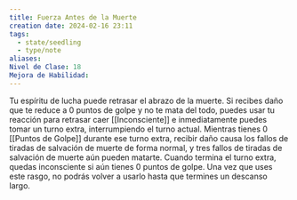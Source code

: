 ```yaml
---
title: Fuerza Antes de la Muerte
creation date: 2024-02-16 23:11
tags:
  - state/seedling
  - type/note
aliases: 
Nivel de Clase: 18
Mejora de Habilidad:
---
```

Tu espíritu de lucha puede retrasar el abrazo de la muerte. Si recibes daño que te reduce a 0 puntos de golpe y no te mata del todo, puedes usar tu reacción para retrasar caer [[Inconsciente]] e
inmediatamente puedes tomar un turno extra, interrumpiendo el turno actual. 
Mientras tienes 0 [[Puntos de Golpe]] durante ese turno extra, recibir daño causa los fallos de tiradas de salvación de muerte de forma normal, y tres fallos de tiradas de salvación de muerte aún pueden matarte.
Cuando termina el turno extra, quedas inconsciente si aún tienes 0 puntos de golpe.
Una vez que uses este rasgo, no podrás volver a usarlo hasta que termines un descanso largo.
